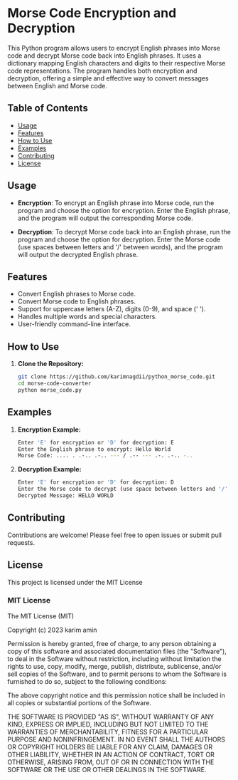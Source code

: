 # Morse Code Encryption and Decryption

This Python program allows users to encrypt English phrases into Morse code and decrypt Morse code back into English phrases. It uses a dictionary mapping English characters and digits to their respective Morse code representations. The program handles both encryption and decryption, offering a simple and effective way to convert messages between English and Morse code.

## Table of Contents
- [Usage](#usage)
- [Features](#features)
- [How to Use](#how-to-use)
- [Examples](#examples)
- [Contributing](#contributing)
- [License](#license)

## Usage

- **Encryption**: To encrypt an English phrase into Morse code, run the program and choose the option for encryption. Enter the English phrase, and the program will output the corresponding Morse code.

- **Decryption**: To decrypt Morse code back into an English phrase, run the program and choose the option for decryption. Enter the Morse code (use spaces between letters and '/' between words), and the program will output the decrypted English phrase.

## Features

- Convert English phrases to Morse code.
- Convert Morse code to English phrases.
- Support for uppercase letters (A-Z), digits (0-9), and space (' ').
- Handles multiple words and special characters.
- User-friendly command-line interface.

## How to Use

1. **Clone the Repository:**
   ```bash
   git clone https://github.com/karimnagdii/python_morse_code.git
   cd morse-code-converter
   python morse_code.py
## Examples

1. **Encryption Example:**
   ```bash
   Enter 'E' for encryption or 'D' for decryption: E
   Enter the English phrase to encrypt: Hello World
   Morse Code: .... . .-.. .-.. --- / .-- --- .-. .-.. -..
1. **Decryption Example:**
   ```bash
   Enter 'E' for encryption or 'D' for decryption: D
   Enter the Morse code to decrypt (use space between letters and '/' between words): .... . .-.. .-.. --- / .-- --- .-. .-.. -..
   Decrypted Message: HELLO WORLD

## Contributing

Contributions are welcome! Please feel free to open issues or submit pull requests.

## License

This project is licensed under the MIT License

### MIT License
The MIT License (MIT)

Copyright (c) 2023 karim amin

Permission is hereby granted, free of charge, to any person obtaining a copy of this software and associated documentation files (the "Software"), to deal in the Software without restriction, including without limitation the rights to use, copy, modify, merge, publish, distribute, sublicense, and/or sell copies of the Software, and to permit persons to whom the Software is furnished to do so, subject to the following conditions:

The above copyright notice and this permission notice shall be included in all copies or substantial portions of the Software.

THE SOFTWARE IS PROVIDED "AS IS", WITHOUT WARRANTY OF ANY KIND, EXPRESS OR IMPLIED, INCLUDING BUT NOT LIMITED TO THE WARRANTIES OF MERCHANTABILITY, FITNESS FOR A PARTICULAR PURPOSE AND NONINFRINGEMENT. IN NO EVENT SHALL THE AUTHORS OR COPYRIGHT HOLDERS BE LIABLE FOR ANY CLAIM, DAMAGES OR OTHER LIABILITY, WHETHER IN AN ACTION OF CONTRACT, TORT OR OTHERWISE, ARISING FROM, OUT OF OR IN CONNECTION WITH THE SOFTWARE OR THE USE OR OTHER DEALINGS IN THE SOFTWARE.
